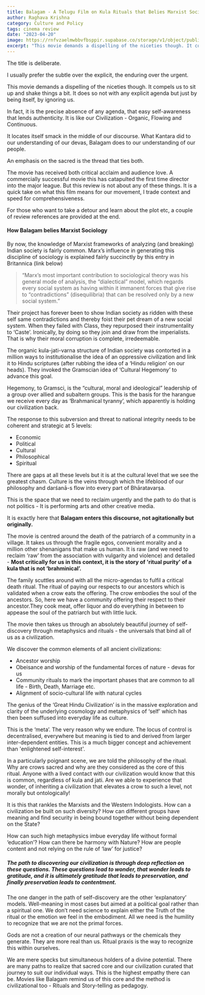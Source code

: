 ```yaml
---
title: Balagam - A Telugu Film on Kula Rituals that Belies Marxist Sociology - and no, it is not Scientific Hindutva or Hindutva as Modernity either
author: Raghava Krishna
category: Culture and Policy
tags: cinema review
date: "2023-04-20"
image: https://rnfvzaelmwbbvfbsppir.supabase.co/storage/v1/object/public/brhatwebsite/05dhiti/balagam.webp
excerpt: "This movie demands a dispelling of the niceties though. It compels us to sit up and shake things a bit. It does so not with any explicit agenda but just by being itself, by ignoring us. In fact, it is the precise absence of any agenda, that easy self-awareness that lends authenticity. It is like our Civilization - Organic, Flowing and Continuous."
---
```


The title is deliberate. 

I usually prefer the subtle over the explicit, the enduring over the urgent. 

This movie demands a dispelling of the niceties though. It compels us to sit up and shake things a bit. It does so not with any explicit agenda but just by being itself, by ignoring us.

In fact, it is the precise absence of any agenda, that easy self-awareness that lends authenticity. It is like our Civilization - Organic, Flowing and Continuous.

It locates itself smack in the middle of our discourse. What Kantara did to our understanding of our devas, Balagam does to our understanding of our people. 

An emphasis on the sacred is the thread that ties both.

The movie has received both critical acclaim and audience love. A commercially successful movie this has catapulted the first time director into the major league. But this review is not about any of these things. It is a quick take on what this film means for our movement, I trade context and speed for comprehensiveness.

For those who want to take a detour and learn about the plot etc,  a couple of review references are provided at the end. 

#### How Balagam belies Marxist Sociology
 
By now, the knowledge of Marxist frameworks of analyzing (and breaking) Indian society is fairly common.  Marx’s influence in generating this discipline of sociology is explained  fairly succinctly by this entry in Britannica (link below)

> “Marx’s most important contribution to sociological theory was his general mode of analysis, the “dialectical” model, which regards every social system as having within it immanent forces that give rise to “contradictions” (disequilibria) that can be resolved only by a new social system.”

Their project has forever been to show Indian society as ridden with these self same contradictions and thereby foist their pet dream of a new social system. When they failed with Class, they repurposed their instrumentality to ‘Caste’. Ironically, by doing so they join and draw from the imperialists. That is why their moral corruption is complete, irredeemable.

The organic kula-jati-varna structure of Indian society was contorted in a million ways to institutionalise the idea of an oppressive civilization and link it to Hindu scriptures (after rubbing the idea of a ‘Hindu religion’ on our heads). They invoked the Gramscian idea of ‘Cultural Hegemony’ to advance this goal.

Hegemony, to Gramsci, is the “cultural, moral and ideological” leadership of a group over allied and subaltern groups. This is the basis for the harangue we receive every day as ‘Brahmanical tyranny’, which apparently is holding our civilization back.

The response to this subversion and threat to national integrity needs to be coherent and strategic at 5 levels:

- Economic
- Political
- Cultural
- Philosophical
- Spiritual

There are gaps at all these levels but it is at the cultural level that we see the greatest chasm. Culture is the veins through which the lifeblood of our philosophy and darśanā-s flow into every part of Bhāratavarṣa. 

This is the space that we need to reclaim urgently and the path to do that is not politics - It is performing arts and other creative media.

It is exactly here that **Balagam enters this discourse, not agitationally but originally.**

The movie is centred around the death of the patriarch of a community in a village. It takes us through the fragile egos, convenient morality and a million other shenanigans that make us human. It is raw (and we need to reclaim ‘raw’ from the association with vulgarity and violence) and detailed - **Most critically for us in this context, it is the story of 'ritual purity' of a kula that is not ‘brahminical’.**

The family scuttles around with all the micro-agendas to fulfil a critical death ritual. The ritual of paying our respects to our ancestors which is validated when a crow eats the offering. The crow embodies the soul of the ancestors. So, here we have a community offering their respect to their ancestor.They cook meat, offer liquor and do everything in between to appease the soul of the patriarch but with little luck. 

The movie then takes us through an absolutely beautiful journey of self-discovery through metaphysics and rituals - the universals that bind all of us as a civilization.

We discover the common elements of all ancient civilizations:

- Ancestor worship
- Obeisance and worship of the fundamental forces of nature - devas for us
- Community rituals to mark the important phases that are common to all life - Birth, Death, Marriage etc.
- Alignment of socio-cultural life with natural cycles

The genius of the ‘Great Hindu Civilization’ is in the massive exploration and clarity of the underlying cosmology and metaphysics of  ‘self’  which has then been suffused into everyday life as culture. 

This is the ‘meta’. The very reason why we endure. The locus of control is decentralised, everywhere but meaning is tied to and derived from larger inter-dependent entities. This is a much bigger concept and achievement than 'enlightened self-interest'.

In a particularly poignant scene, we are told the philosophy of the ritual. Why are crows sacred and why are they considered as the core of this ritual. Anyone with a lived contact with our civilization would know that this is common, regardless of kula and jati. Are we able to experience that wonder, of inheriting a civilization that elevates a crow to such a level, not morally but ontologically!

It is this that rankles the Marxists and the Western Indologists. How can a civilization be built on such diversity? How can different groups have meaning and find security in being bound together without being dependent  on the State?

How can such high metaphysics imbue everyday life without  formal ‘education’? How can there be harmony with Nature? How are people content and not relying on the rule of ‘law’ for justice?

##### The path to discovering our civilization is through deep reflection on these questions. These questions lead to wonder, that wonder leads to gratitude, and it is ultimately gratitude that leads to preservation, and finally preservation leads to contentment.

The one danger in the path of self-discovery are the other ‘explanatory’ models. Well-meaning in most cases but aimed at a political goal rather than a spiritual one. We don’t need science to explain either the Truth of the ritual or the emotion we feel in the embodiment. All we need is the humility to recognize that we are not the primal forces. 

Gods are not a creation of our neural pathways or the chemicals they generate. They are more real than us. Ritual praxis is the way to recognize this within ourselves.

We are mere specks but simultaneous holders of a divine potential. There are many paths to realize that sacred core and our civilization curated that journey to suit our individual ways. This is the highest empathy there can be. Movies like Balagam remind us of this core and the method is civilizational too - Rituals and Story-telling as pedagogy.


